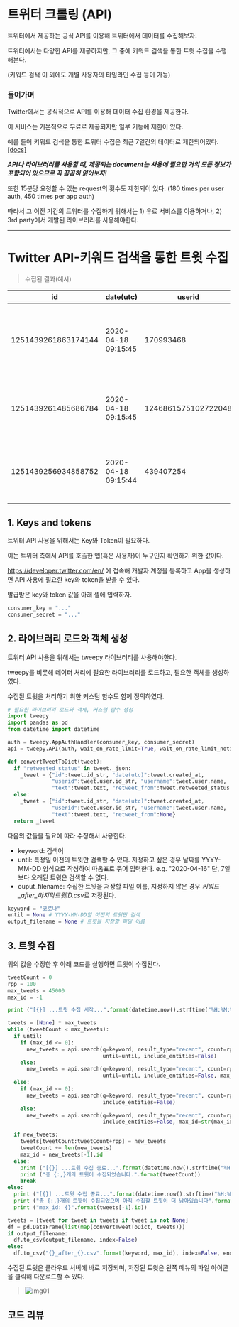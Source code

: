# 트위터 크롤링 (API)

트위터에서 제공하는 공식 API를 이용해 트위터에서 데이터를 수집해보자.

트위터에서는 다양한 API를 제공하지만, 그 중에 키워드 검색을 통한 트윗 수집을 수행해본다.

(키워드 검색 이 외에도 개별 사용자의 타임라인 수집 등이 가능)

### 들어가며

Twitter에서는 공식적으로 API를 이용해 데이터 수집 환경을 제공한다.

이 서비스는 기본적으로 무료로 제공되지만 일부 기능에 제한이 있다.

예를 들어 키워드 검색을 통한 트위터 수집은 최근 7일간의 데이터로 제한되어있다. [[docs]](https://developer.twitter.com/en/docs/tweets/search/overview)

***API나 라이브러리를 사용할 때, 제공되는 document는 사용에 필요한 거의 모든 정보가 포함되어 있으므로 꼭 꼼꼼히 읽어보자!***

또한 15분당 요청할 수 있는 request의 횟수도 제한되어 있다. (180 times per user auth, 450 times per app auth)

따라서 그 이전 기간의 트위터를 수집하기 위해서는 1) 유료 서비스를 이용하거나, 2) 3rd party에서 개발된 라이브러리를 사용해야한다.

---

# Twitter API-키워드 검색을 통한 트윗 수집

> 수집된 결과(예시)

id | date(utc) | userid | username | text | retweet_from
--- | --- | --- | --- | --- | ---
1251439261863174144 | 2020-04-18 09:15:45 | 170993468 | 새로운 대한민국 | RT @khwook9: 이거 큰일 입니다 중대원전부 빨리격리 해야할듯 하네요 젊은친... | 1251382335079018496
1251439261485686784 | 2020-04-18 09:15:45 | 1246861575102722048 | 전분 | RT @OO_basic: 엥? 좆주빈 재산 몰수해서 왜 코로나 사태 진정에다가 쓰자... | 1251077873303199749
1251439256934858752 | 2020-04-18 09:15:44 | 439407254 | 취향이 운명이다~ | RT @hohonim70: 340만명 입국했는데 직원 확진 0명.. '코로나 방역관... | 1251280802110779392

## 1. Keys and tokens

트위터 API 사용을 위해서는 Key와 Token이 필요하다.

이는 트위터 측에서 API를 호출한 앱(혹은 사용자)이 누구인지 확인하기 위한 값이다.

https://developer.twitter.com/en/ 에 접속해 개발자 계정을 등록하고 App을 생성하면 API 사용에 필요한 key와 token을 받을 수 있다.

발급받은 key와 token 값을 아래 셀에 입력하자.

```python
consumer_key = "..."
consumer_secret = "..."
```

## 2. 라이브러리 로드와 객체 생성

트위터 API 사용을 위해서는 tweepy 라이브러리를 사용해야한다.

tweepy를 비롯해 데이터 처리에 필요한 라이브러리를 로드하고, 필요한 객체를 생성하였다.

수집된 트윗을 처리하기 위한 커스텀 함수도 함께 정의하였다.

```python
# 필요한 라이브러리 로드와 객체, 커스텀 함수 생성
import tweepy
import pandas as pd
from datetime import datetime

auth = tweepy.AppAuthHandler(consumer_key, consumer_secret)
api = tweepy.API(auth, wait_on_rate_limit=True, wait_on_rate_limit_notify=True)

def convertTweetToDict(tweet):
  if "retweeted_status" in tweet._json:
    _tweet = {"id":tweet.id_str, "date(utc)":tweet.created_at,
              "userid":tweet.user.id_str, "username":tweet.user.name,
              "text":tweet.text, "retweet_from":tweet.retweeted_status.id_str}
  else:
    _tweet = {"id":tweet.id_str, "date(utc)":tweet.created_at,
              "userid":tweet.user.id_str, "username":tweet.user.name,
              "text":tweet.text, "retweet_from":None}
  return _tweet
```

다음의 값들을 필요에 따라 수정해서 사용한다.

- keyword: 검색어
- until: 특정일 이전의 트윗만 검색할 수 있다. 지정하고 싶은 경우 날짜를 YYYY-MM-DD 양식으로 작성하여 따옴표로 묶어 입력한다. e.g. "2020-04-16" 단, 7일 보다 오래된 트윗은 검색할 수 없다.
- ouput_filename: 수집한 트윗을 저장할 파일 이름, 지정하지 않은 경우 *키워드_after_마지막트윗ID.csv*로 저장된다.

```python
keyword = "코로나"
until = None # YYYY-MM-DD일 이전의 트윗만 검색
output_filename = None # 트윗을 저장할 파일 이름
```

## 3. 트윗 수집

위의 값을 수정한 후 아래 코드를 실행하면 트윗이 수집된다.

```python
tweetCount = 0
rpp = 100
max_tweets = 45000
max_id = -1

print ("[{}] ...트윗 수집 시작...".format(datetime.now().strftime("%H:%M:%S")))

tweets = [None] * max_tweets
while (tweetCount < max_tweets):
  if until:
    if (max_id <= 0):
      new_tweets = api.search(q=keyword, result_type="recent", count=rpp,
                              until=until, include_entities=False)
    else:
      new_tweets = api.search(q=keyword, result_type="recent", count=rpp,
                              until=until, include_entities=False, max_id=str(max_id-1))
  else:
    if (max_id <= 0):
      new_tweets = api.search(q=keyword, result_type="recent", count=rpp,
                              include_entities=False)
    else:
      new_tweets = api.search(q=keyword, result_type="recent", count=rpp,
                              include_entities=False, max_id=str(max_id-1))

  if new_tweets:
    tweets[tweetCount:tweetCount+rpp] = new_tweets
    tweetCount += len(new_tweets)
    max_id = new_tweets[-1].id
  else:
    print ("[{}] ...트윗 수집 종료...".format(datetime.now().strftime("%H:%M:%S")))
    print ("총 {:,}개의 트윗이 수집되었습니다.".format(tweetCount))
    break
else:
  print ("[{}] ...트윗 수집 종료...".format(datetime.now().strftime("%H:%M:%S")))
  print ("총 {:,}개의 트윗이 수집되었으며 아직 수집할 트윗이 더 남아있습니다".format(tweetCount))
  print ("max_id: {}".format(tweets[-1].id))

tweets = [tweet for tweet in tweets if tweet is not None]
df = pd.DataFrame(list(map(convertTweetToDict, tweets)))
if output_filename:
  df.to_csv(output_filename, index=False)
else:
  df.to_csv("{}_after_{}.csv".format(keyword, max_id), index=False, encoding='euc-kr')
```

수집된 트윗은 클라우드 서버에 바로 저장되며, 저장된 트윗은 왼쪽 메뉴의 파일 아이콘을 클릭해 다운로드할 수 있다.

> ![img01](https://github.com/jaehwan-dev/study-in-mis/blob/master/imgs/img01-download%20outputfile.png)

## 코드 리뷰
